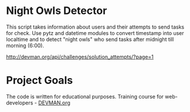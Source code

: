 # Night Owls Detector

This script takes information about users and their attempts to send tasks for check.
Use pytz and datetime modules to convert timestamp into user localtime and to detect "night owls" who send tasks after midnight till morning (6:00).

http://devman.org/api/challenges/solution_attempts/?page=1

# Project Goals

The code is written for educational purposes. Training course for web-developers - [DEVMAN.org](https://devman.org)
